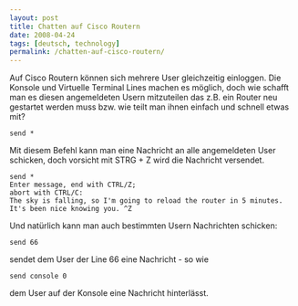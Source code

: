 ```yaml
---
layout: post
title: Chatten auf Cisco Routern
date: 2008-04-24
tags: [deutsch, technology]
permalink: /chatten-auf-cisco-routern/
---
```


Auf Cisco Routern können sich mehrere User gleichzeitig einloggen. Die Konsole und Virtuelle Terminal Lines machen es möglich, doch wie schafft man es diesen angemeldeten Usern mitzuteilen das z.B. ein Router neu gestartet werden muss bzw. wie teilt man ihnen einfach und schnell etwas mit?

```
send *
```

Mit diesem Befehl kann man eine Nachricht an alle angemeldeten User schicken, doch vorsicht mit STRG + Z wird die Nachricht versendet.

```
send *
Enter message, end with CTRL/Z;
abort with CTRL/C:
The sky is falling, so I'm going to reload the router in 5 minutes.
It's been nice knowing you. ^Z
```

Und natürlich kann man auch bestimmten Usern Nachrichten schicken:
```
send 66
```

sendet dem User der Line 66 eine Nachricht - so wie
```
send console 0
```

dem User auf der Konsole eine Nachricht hinterlässt.